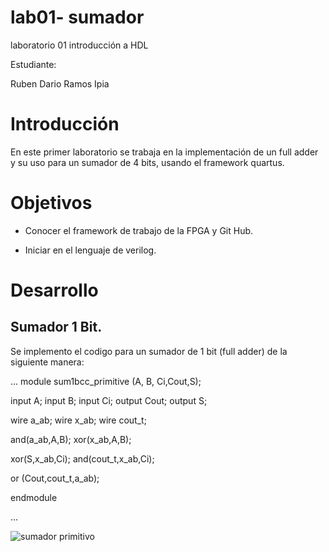 # lab01- sumador 
laboratorio 01 introducción a HDL

Estudiante:

Ruben Dario Ramos Ipia

# Introducción
En este primer laboratorio se trabaja en la implementación de un full adder y su uso para un sumador de 4 bits, usando el framework quartus.

# Objetivos
* Conocer el framework de trabajo de la FPGA y Git Hub.

* Iniciar en el lenguaje de verilog.

# Desarrollo

## Sumador 1 Bit.

Se implemento el codigo para un sumador de 1 bit (full adder) de la siguiente manera:

...
module sum1bcc_primitive (A, B, Ci,Cout,S);

  input  A;
  input  B;
  input  Ci;
  output Cout;
  output S;


  wire a_ab;
  wire x_ab;
  wire cout_t;

  and(a_ab,A,B);
  xor(x_ab,A,B);

  xor(S,x_ab,Ci);
  and(cout_t,x_ab,Ci);

  or (Cout,cout_t,a_ab);

endmodule

...


![sumador primitivo](https://user-images.githubusercontent.com/77936395/112007592-c6fb2a80-8af2-11eb-830f-499a8d8bef4a.png)






